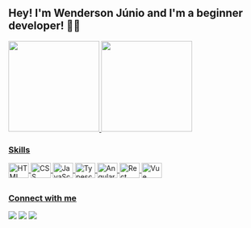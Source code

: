 ## Hey! I'm Wenderson Júnio and I'm a beginner developer! ✌🏻

<div align="left">
  <a href="https://github.com/wendersonjps">
  <img height="180em" src="https://github-readme-stats.vercel.app/api?username=wendersonjps&show_icons=true&theme=dark&include_all_commits=true&count_private=true"/>
  <img height="180em" src="https://github-readme-stats.vercel.app/api/top-langs/?username=wendersonjps&layout=compact&langs_count=7&theme=dark"/>
</div>
  
### Skills
<div style="display: inline_block">
  <img align="center" alt="HTML" height="30" width="40" src="https://cdn.jsdelivr.net/gh/devicons/devicon/icons/html5/html5-original.svg"/>
  <img align="center" alt="CSS" height="30" width="40" src="https://cdn.jsdelivr.net/gh/devicons/devicon/icons/css3/css3-original.svg"/>
  <img align="center" alt="JavaScript" height="30" width="40" src="https://cdn.jsdelivr.net/gh/devicons/devicon/icons/javascript/javascript-plain.svg"/>
  <img align="center" alt="Typescript" height="30" width="40" src="https://cdn.jsdelivr.net/gh/devicons/devicon/icons/typescript/typescript-plain.svg"/>
  <img align="center" alt="Angular" height="30" width="40" src="https://cdn.jsdelivr.net/gh/devicons/devicon/icons/angularjs/angularjs-plain.svg"/>
  <img align="center" alt="Rect" height="30" width="40" src="https://cdn.jsdelivr.net/gh/devicons/devicon/icons/react/react-original.svg"/>
  <img align="center" alt="Vue" height="30" width="40" src="https://cdn.jsdelivr.net/gh/devicons/devicon/icons/vuejs/vuejs-original.svg"/>
</div>
  
##

### Connect with me
<div> 
  <a href="https://www.linkedin.com/in/wendersonjps" target="_blank"><img src="https://img.shields.io/badge/-LinkedIn-%230077B5?style=for-the-badge&logo=linkedin&logoColor=white" target="_blank"></a> 
  <a href = "mailto:wenderson.jps@gmail.com"><img src="https://img.shields.io/badge/-Gmail-%23333?style=for-the-badge&logo=gmail&logoColor=white" target="_blank"></a>
  <a href="https://instagram.com/wenderson.jps" target="_blank"><img src="https://img.shields.io/badge/-Instagram-%23E4405F?style=for-the-badge&logo=instagram&logoColor=white" target="_blank"></a>
</div>
